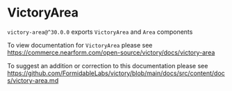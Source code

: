# VictoryArea

`victory-area@^30.0.0` exports `VictoryArea` and `Area` components

To view documentation for `VictoryArea` please see https://commerce.nearform.com/open-source/victory/docs/victory-area

To suggest an addition or correction to this documentation please see https://github.com/FormidableLabs/victory/blob/main/docs/src/content/docs/victory-area.md
